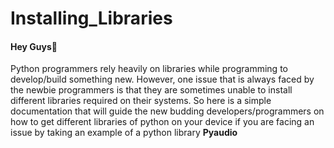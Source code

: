 # Installing_Libraries

#### Hey Guys👋
Python programmers rely heavily on libraries while programming to develop/build something new. However, one issue that is always faced by the newbie programmers is that they are sometimes unable to install different libraries required on their systems.
So here is a simple documentation that will guide the new budding developers/programmers on how to get different libraries of python on your device if you are facing an issue by taking an example of a python library <b>Pyaudio</b> 
